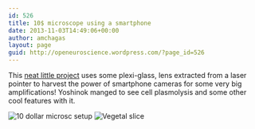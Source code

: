 ```yaml
---
id: 526
title: 10$ microscope using a smartphone
date: 2013-11-03T14:49:06+00:00
author: amchagas
layout: page
guid: http://openeuroscience.wordpress.com/?page_id=526
---
```

This [neat little project](http://www.instructables.com/id/10-Smartphone-to-digital-microscope-conversion/%20how%20to%20use%20a%20smartphone%20for%20big%20amplifications) uses some plexi-glass, lens extracted from a laser pointer to harvest the power of smartphone cameras for some very big amplifications! Yoshinok manged to see cell plasmolysis and some other cool features with it.

<span class="embed-youtube" style="text-align:center; display: block;"></span> 

<img src="https://i2.wp.com/www.instructables.com/files/deriv/FPD/UWFL/HMNNFTF0/FPDUWFLHMNNFTF0.MEDIUM.jpg?w=800" alt="10 dollar microsc setup" data-recalc-dims="1" />

<img src="https://i2.wp.com/www.instructables.com/files/deriv/FX0/QLMO/HMMF5O43/FX0QLMOHMMF5O43.MEDIUM.jpg?w=800" alt="Vegetal slice" data-recalc-dims="1" />